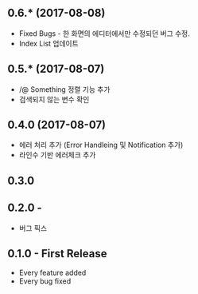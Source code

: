 ## 0.6.* (2017-08-08)
* Fixed Bugs - 한 화면의 에디터에서만 수정되던 버그 수정.
* Index List 업데이트

## 0.5.* (2017-08-07)
* /@ Something 정렬 기능 추가
* 검색되지 않는 변수 확인

## 0.4.0 (2017-08-07)
* 에러 처리 추가 (Error Handleing 및 Notification 추가)
* 라인수 기반 에러체크 추가

## 0.3.0

## 0.2.0 -
* 버그 픽스

## 0.1.0 - First Release
* Every feature added
* Every bug fixed
